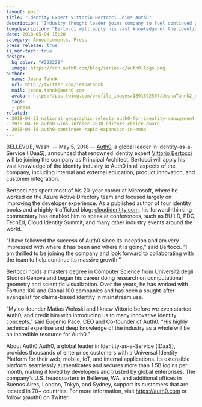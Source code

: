 ```yaml
---
layout: post
title: "Identity Expert Vittorio Bertocci Joins Auth0"
description: "Industry thought leader joins company to fuel continued growth"
longdescription: "Bertocci will apply his vast knowledge of the identity industry to Auth0 in all aspects of the company, including internal and external education, product innovation, and customer integration. "
date: 2018-05-04 15:20
category: Announcements, Press
press_release: true
is_non-tech: true
design: 
  bg_color: "#222228"
  image: https://cdn.auth0.com/blog/series-c/auth0-logo.png
author:
  name: Jeana Tahnk
  url: http://twitter.com/jeanatahnk
  mail: jeana.tahnk@auth0.com
  avatar: https://pbs.twimg.com/profile_images/1891692507/JeanaTahnk2_crop_400x400.jpg
  tags: 
  - press
related:
- 2018-04-23-national-geographic-selects-auth0-for-identity-management-of-global-properties.markdown
- 2018-04-16-auth0-wins-infosec-2018-editors-choice-award
- 2018-04-18-auth0-continues-rapid-expansion-in-emea
---
```

  
  BELLEVUE, Wash. -- May 5, 2018 -- [Auth0](https://auth0.com/), a global leader in Identity-as-a-Service (IDaaS), announced that renowned identity expert [Vittorio Bertocci](https://www.linkedin.com/in/vittoriobertocci/) will be joining the company as Principal Architect. Bertocci will apply his vast knowledge of the identity industry to Auth0 in all aspects of the company, including internal and external education, product innovation, and customer integration. 

Bertocci has spent most of his 20-year career at Microsoft, where he worked on the Azure Active Directory team and focused largely on improving the developer experience. As a published author of four identity books and a highly-trafficked blog: [cloudidentity.com](http://www.cloudidentity.com/blog/), his forward-thinking commentary has enabled him to speak at conferences, such as BUILD, PDC, TechEd, Cloud Identity Summit, and many other industry events around the world. 

“I have followed the success of Auth0 since its inception and am very impressed with where it has been and where it is going,” said Bertocci. “I am thrilled to be joining the company and look forward to collaborating with the team to help continue its massive growth.” 

Bertocci holds a masters degree in Computer Science from Università degli Studi di Genova and began his career doing research on computational geometry and scientific visualization. Over the years, he has worked with Fortune 100 and Global 100 companies and has been a sought-after evangelist for claims-based identity in mainstream use. 

“My co-founder Matias Woloski and I knew Vittorio before we even started Auth0, and credit him with introducing us to many innovative identity concepts,” said Eugenio Pace, CEO and Co-founder of Auth0. “His highly technical expertise and deep knowledge of the industry as a whole will be an incredible resource for Auth0.” 


About Auth0
Auth0, a global leader in Identity-as-a-Service (IDaaS), provides thousands of enterprise customers with a Universal Identity Platform for their web, mobile, IoT, and internal applications. Its extensible platform seamlessly authenticates and secures more than 1.5B logins per month, making it loved by developers and trusted by global enterprises. The company’s U.S. headquarters in Bellevue, WA, and additional offices in Buenos Aires, London, Tokyo, and Sydney, support its customers that are located in 70+ countries.
For more information, visit https://auth0.com or follow @auth0 on Twitter.

